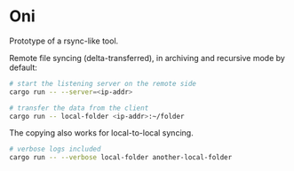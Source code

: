 # Oni

Prototype of a rsync-like tool.

Remote file syncing (delta-transferred), in archiving and recursive mode by default:

```bash
# start the listening server on the remote side
cargo run -- --server=<ip-addr>

# transfer the data from the client
cargo run -- local-folder <ip-addr>:~/folder
```

The copying also works for local-to-local syncing.

```bash
# verbose logs included
cargo run -- --verbose local-folder another-local-folder
```
